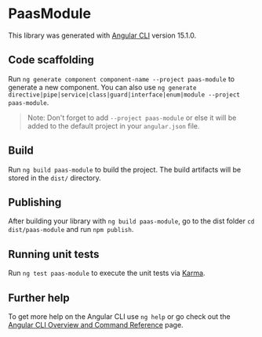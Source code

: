 # PaasModule

This library was generated with [Angular CLI](https://github.com/angular/angular-cli) version 15.1.0.

## Code scaffolding

Run `ng generate component component-name --project paas-module` to generate a new component. You can also use `ng generate directive|pipe|service|class|guard|interface|enum|module --project paas-module`.
> Note: Don't forget to add `--project paas-module` or else it will be added to the default project in your `angular.json` file. 

## Build

Run `ng build paas-module` to build the project. The build artifacts will be stored in the `dist/` directory.

## Publishing

After building your library with `ng build paas-module`, go to the dist folder `cd dist/paas-module` and run `npm publish`.

## Running unit tests

Run `ng test paas-module` to execute the unit tests via [Karma](https://karma-runner.github.io).

## Further help

To get more help on the Angular CLI use `ng help` or go check out the [Angular CLI Overview and Command Reference](https://angular.io/cli) page.
